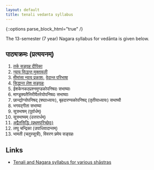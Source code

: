 ```yaml
---
layout: default
title: tenali vedanta syllabus
---
```


{::options parse_block_html="true" /}

The 13-semester (7 year) Nagara syllabus for vedānta is given below.

## पाठ्यक्रमः (प्रत्ययनम्)

1. [तर्क सङ्ग्रह दीपिका](../tarka)
2. [न्याय सिद्धन्त मुक्तावली](../tarka)
3. [मीमांसा न्याय प्रकाशः](../mimamsa), [वेदान्त परिभाषा](../siddhanta)
4. [सिद्धान्त लेश सङ्ग्रहः](../siddhanta)
5. ईशकेनकठप्रश्नमुण्डकोपनिषदः सभाष्याः
6. माण्डूक्यतैत्तिरीयैतरेयोपनिषदः सभाष्याः
7. छान्द्योग्योपनिषद् (षष्ठाध्यायः), बृहदारण्यकोपनिषद् (तृतीयाध्यायः) सभाष्यौ
8. भगवद्गीता सभाष्या
9. सूत्रभाषम् (पूर्वार्धम्)
10. सूत्रभाष्यम् (उत्तरार्धम्)
11. [अद्वैतसिद्धिः (प्रथमपरिच्छेदः)](../siddhi)
12. लघु चन्द्रिका (उपाधिवादान्तम्)
13. भामती (चतुस्सूत्री), विवरण प्रमेय सङ्ग्रहः

## Links

- [Tenali and Nagara syllabus for various shāstras](https://groups.google.com/d/msg/bvparishat/E-6sDghh7XE/tC8PixnUAQAJ)